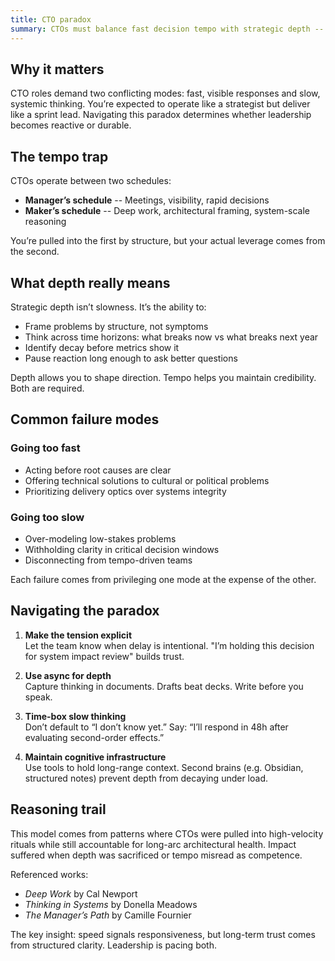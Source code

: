 ```yaml
---
title: CTO paradox
summary: CTOs must balance fast decision tempo with strategic depth -- impact depends on holding context, not just reacting quickly.
---
```


## Why it matters

CTO roles demand two conflicting modes: fast, visible responses and slow, systemic thinking. You’re expected to operate like a strategist but deliver like a sprint lead. Navigating this paradox determines whether leadership becomes reactive or durable.

## The tempo trap

CTOs operate between two schedules:

- **Manager’s schedule**  --  Meetings, visibility, rapid decisions  
- **Maker’s schedule**  --  Deep work, architectural framing, system-scale reasoning

You’re pulled into the first by structure, but your actual leverage comes from the second.

## What depth really means

Strategic depth isn’t slowness. It’s the ability to:

- Frame problems by structure, not symptoms  
- Think across time horizons: what breaks now vs what breaks next year  
- Identify decay before metrics show it  
- Pause reaction long enough to ask better questions

Depth allows you to shape direction. Tempo helps you maintain credibility. Both are required.

## Common failure modes

### Going too fast

- Acting before root causes are clear  
- Offering technical solutions to cultural or political problems  
- Prioritizing delivery optics over systems integrity

### Going too slow

- Over-modeling low-stakes problems  
- Withholding clarity in critical decision windows  
- Disconnecting from tempo-driven teams

Each failure comes from privileging one mode at the expense of the other.

## Navigating the paradox

1. **Make the tension explicit**  
   Let the team know when delay is intentional. "I’m holding this decision for system impact review" builds trust.

2. **Use async for depth**  
   Capture thinking in documents. Drafts beat decks. Write before you speak.

3. **Time-box slow thinking**  
   Don’t default to “I don’t know yet.” Say: “I’ll respond in 48h after evaluating second-order effects.”

4. **Maintain cognitive infrastructure**  
   Use tools to hold long-range context. Second brains (e.g. Obsidian, structured notes) prevent depth from decaying under load.

## Reasoning trail

This model comes from patterns where CTOs were pulled into high-velocity rituals while still accountable for long-arc architectural health. Impact suffered when depth was sacrificed or tempo misread as competence.

Referenced works:

- *Deep Work* by Cal Newport  
- *Thinking in Systems* by Donella Meadows  
- *The Manager’s Path* by Camille Fournier

The key insight: speed signals responsiveness, but long-term trust comes from structured clarity. Leadership is pacing both.
